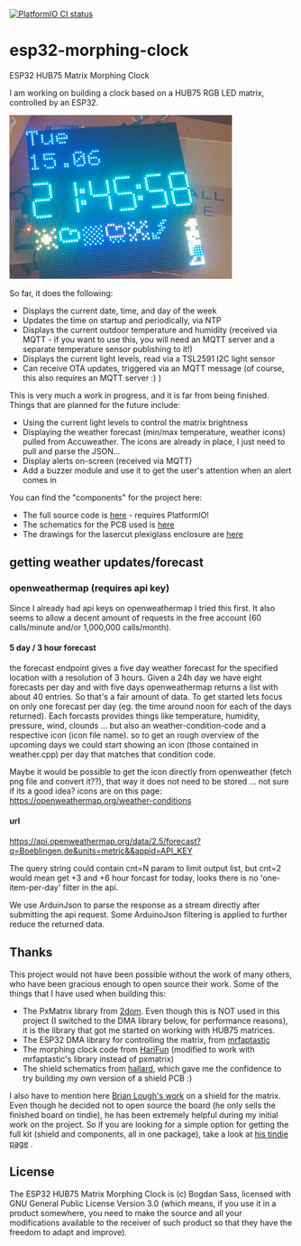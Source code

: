 [![PlatformIO CI status](https://github.com/lefty01/esp32-morphing-clock/actions/workflows/platformio-ci.yml/badge.svg)](https://github.com/lefty01/esp32-morphing-clock/actions/workflows/platformio-ci.yml)


# esp32-morphing-clock
ESP32 HUB75 Matrix Morphing Clock

I am working on building a clock based on a HUB75 RGB LED matrix, controlled by an ESP32.

![Photo](photos/ezgif-1-0e1fa2565b34.gif)

So far, it does the following:
* Displays the current date, time, and day of the week
* Updates the time on startup and periodically, via NTP
* Displays the current outdoor temperature and humidity (received via MQTT - if you want to use this, you will need an MQTT server and a separate temperature sensor publishing to it!)
* Displays the current light levels, read via a TSL2591 I2C light sensor
* Can receive OTA updates, triggered via an MQTT message (of course, this also requires an MQTT server :) )

This is very much a work in progress, and it is far from being finished. Things that are planned for the future include:
* Using the current light levels to control the matrix brightness
* Displaying the weather forecast (min/max temperature, weather icons) pulled from Accuweather. The icons are already in place, I just need to pull and parse the JSON...
* Display alerts on-screen (received via MQTT)
* Add a buzzer module and use it to get the user's attention when an alert comes in

You can find the "components" for the project here:
* The full source code is [here](code/)  - requires PlatformIO!
* The schematics for the PCB used is [here](pcb/)
* The drawings for the lasercut plexiglass enclosure are [here](case/)

## getting weather updates/forecast
### openweathermap (requires api key)
Since I already had api keys on openweathermap I tried this first. It also seems to allow a decent amount of requests in the free account (60 calls/minute and/or 1,000,000 calls/month).

#### 5 day / 3 hour forecast

the forecast endpoint gives a five day weather forecast for the specified location with a resolution of 3 hours. Given a 24h day we have eight forecasts per day and with five days openweathermap returns a list with about 40 entries. So that's a fair amount of data. To get started lets focus on only one forecast per day (eg. the time around noon for each of the days returned). Each forcasts provides things like temperature, humidity, pressure, wind, clounds ... but also an weather-condition-code and a respective icon (icon file name). so to get an rough overview of the upcoming days we could start showing an icon (those contained in weather.cpp) per day that matches that condition code.

Maybe it would be possible to get the icon directly from openweather (fetch png file and convert it??), that way it does not need to be stored ... not sure if its a good idea? icons are on this page: https://openweathermap.org/weather-conditions




#### url

https://api.openweathermap.org/data/2.5/forecast?q=Boeblingen,de&units=metric&&appid=API_KEY

The query string could contain cnt=N param to limit output list, but cnt=2 would mean get +3 and +6 hour forcast for today, looks there is no 'one-item-per-day' filter in the api.

We use ArduinJson to parse the response as a stream directly after submitting the api request. Some ArduinoJson filtering is applied to further reduce the returned data.





## Thanks

This project would not have been possible without the work of many others, who have been gracious enough to open source their work. Some of the things that I have used when building this:
* The PxMatrix library from [2dom](https://github.com/2dom/PxMatrix). Even though this is NOT used in this project (I switched to the DMA library below, for performance reasons), it is the library that got me started on working with HUB75 matrices.
* The ESP32 DMA library for controlling the matrix, from [mrfaptastic](https://github.com/mrfaptastic/ESP32-HUB75-MatrixPanel-I2S-DMA)
* The morphing clock code from [HariFun](https://www.instructables.com/Morphing-Digital-Clock/) (modified to work with mrfaptastic's library instead of pxmatrix)
* The shield schematics from [hallard](https://github.com/hallard/WeMos-Matrix-Shield-DMA), which gave me the confidence to try building my own version of a shield PCB :)

I also have to mention here [Brian Lough's work](https://www.tindie.com/products/brianlough/esp32-i2s-matrix-shield/) on a shield for the matrix. Even though he decided not to open source the board (he only sells the finished board on tindie), he has been extremely helpful during my initial work on the project. So if you are looking for a simple option for getting the full kit (shield and components, all in one package), take a look at [his tindie page](https://www.tindie.com/products/brianlough/esp32-matrix-shield-mini-32/) .

## License

The ESP32 HUB75 Matrix Morphing Clock is (c) Bogdan Sass, licensed with GNU General Public License Version 3.0 (which means, if you use it in a product somewhere, you need to make the source and all your modifications available to the receiver of such product so that they have the freedom to adapt and improve).
